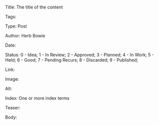 Title:  The title of the content

Tags:    

Type:   Post

Author: Herb Bowie

Date:   

Status: 0 - Idea; 1 - In Review; 2 - Approved; 3 - Planned; 4 - In Work; 5 - Held; 6 - Good; 7 - Pending Recurs; 8 - Discarded; 9 - Published;

Link:

Image:  

Alt:    

Index:  One or more index terms

Teaser: 

Body:    

